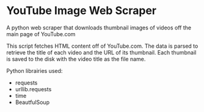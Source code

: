 # YouTube Image Web Scraper

A python web scraper that downloads thumbnail images of videos off the main page of YouTube.com

This script fetches HTML content off of YouTube.com.
The data is parsed to retrieve the title of each video and the URL of its thumbnail.
Each thumbnail is saved to the disk with the video title as the file name.

Python librairies used:
- requests
- urllib.requests
- time
- BeautfulSoup
